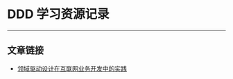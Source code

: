 # DDD 学习资源记录
***

## 文章链接
- [领域驱动设计在互联网业务开发中的实践](https://tech.meituan.com/2017/12/22/ddd-in-practice.html)